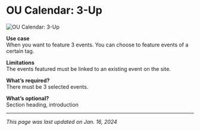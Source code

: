 # OU Calendar: 3-Up

![OU Calendar: 3-Up](/img/OU_Calendar_3Up.png)

**Use case**<br>
When you want to feature 3 events. You can choose to feature events of a certain tag.

**Limitations**<br>
The events featured must be linked to an existing event on the site. 

**What’s required?**<br>
There must be 3 selected events. 

**What’s optional?**<br>
Section heading, introduction

***

*This page was last updated on Jan. 16, 2024*